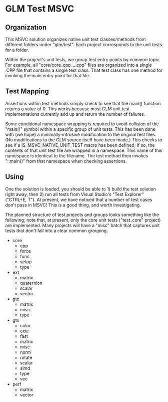 # GLM Test MSVC

## Organization

This MSVC solution organizes native unit test classes/methods from different folders under "glm/test". Each project corresponds to the unit tests for a folder.

Within the project's unit tests, we group test entry points by common topic. For example, all "core/core_cpp_...cpp" files are organized into a single .CPP file that contains a single test class. That test class has one method for invoking the main entry point for that file.

## Test Mapping

Assertions within test methods simply check to see that the main() function returns a value of 0. This works because most GLM unit test implementations currently add up and return the number of failures.

Some conditional namespace wrapping is required to avoid collision of the "main()" symbol within a specific group of unit tests. This has been done with (we hope) a minimally-intrusive modification to the original test files. (No modifications to the GLM source itself have been made.) This checks to see if a IS_MSVC_NATIVE_UNIT_TEST macro has been defined; if so, the contents of that unit test file are wrapped in a namespace. This name of this namespace is identical to the filename. The test method then invokes "::main()" from that namespace when checking assertions.

## Using

One the solution is loaded, you should be able to 1) build the test solution right away, then 2) run all tests from Visual Studio's "Test Explorer" ("CTRL+E, T"). At present, we have noticed that a number of test cases don't pass in MSVC! This is a good thing, and worth investigating.

The planned structure of test projects and groups looks something like the following; note that, at present, only the core unit tests ("test_core" project) are implemented. Many projects will have a "misc" batch that captures unit tests that don't fall into a clear common grouping.

* core
  * cpp
  * force
  * func
  * setup
  * type
* ext
  * matrix
  * quaternion
  * scalar
  * vector
* gtc
  * matrix
  * misc
  * type
* gtx
  * color
  * exte
  * fast
  * matrix
  * misc
  * norm
  * rotate
  * scalar
  * simd
  * type
  * vec
* perf
  * matrix
  * vector
